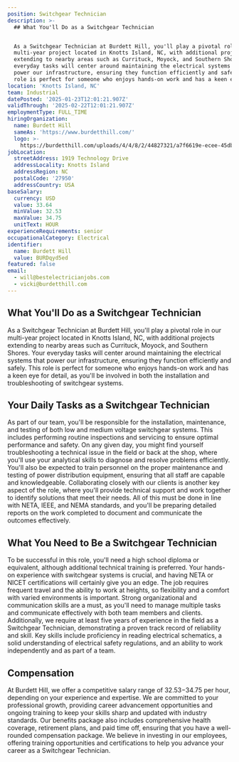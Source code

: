 ```yaml
---
position: Switchgear Technician
description: >-
  ## What You'll Do as a Switchgear Technician


  As a Switchgear Technician at Burdett Hill, you'll play a pivotal role in our
  multi-year project located in Knotts Island, NC, with additional projects
  extending to nearby areas such as Currituck, Moyock, and Southern Shores. Your
  everyday tasks will center around maintaining the electrical systems that
  power our infrastructure, ensuring they function efficiently and safely. This
  role is perfect for someone who enjoys hands-on work and has a keen eye...
location: 'Knotts Island, NC'
team: Industrial
datePosted: '2025-01-23T12:01:21.907Z'
validThrough: '2025-02-22T12:01:21.907Z'
employmentType: FULL_TIME
hiringOrganization:
  name: Burdett Hill
  sameAs: 'https://www.burdetthill.com/'
  logo: >-
    https://burdetthill.com/uploads/4/4/8/2/44827321/a7f6619e-ecee-45db-ac13-7b1bffe6602c-4-5005-c.jpeg
jobLocation:
  streetAddress: 1919 Technology Drive
  addressLocality: Knotts Island
  addressRegion: NC
  postalCode: '27950'
  addressCountry: USA
baseSalary:
  currency: USD
  value: 33.64
  minValue: 32.53
  maxValue: 34.75
  unitText: HOUR
experienceRequirements: senior
occupationalCategory: Electrical
identifier:
  name: Burdett Hill
  value: BURDqyd5ed
featured: false
email:
  - will@bestelectricianjobs.com
  - vicki@burdetthill.com
---
```




## What You'll Do as a Switchgear Technician

As a Switchgear Technician at Burdett Hill, you'll play a pivotal role in our multi-year project located in Knotts Island, NC, with additional projects extending to nearby areas such as Currituck, Moyock, and Southern Shores. Your everyday tasks will center around maintaining the electrical systems that power our infrastructure, ensuring they function efficiently and safely. This role is perfect for someone who enjoys hands-on work and has a keen eye for detail, as you'll be involved in both the installation and troubleshooting of switchgear systems.

## Your Daily Tasks as a Switchgear Technician

As part of our team, you'll be responsible for the installation, maintenance, and testing of both low and medium voltage switchgear systems. This includes performing routine inspections and servicing to ensure optimal performance and safety. On any given day, you might find yourself troubleshooting a technical issue in the field or back at the shop, where you'll use your analytical skills to diagnose and resolve problems efficiently. You'll also be expected to train personnel on the proper maintenance and testing of power distribution equipment, ensuring that all staff are capable and knowledgeable. Collaborating closely with our clients is another key aspect of the role, where you'll provide technical support and work together to identify solutions that meet their needs. All of this must be done in line with NETA, IEEE, and NEMA standards, and you'll be preparing detailed reports on the work completed to document and communicate the outcomes effectively.

## What You Need to Be a Switchgear Technician

To be successful in this role, you'll need a high school diploma or equivalent, although additional technical training is preferred. Your hands-on experience with switchgear systems is crucial, and having NETA or NICET certifications will certainly give you an edge. The job requires frequent travel and the ability to work at heights, so flexibility and a comfort with varied environments is important. Strong organizational and communication skills are a must, as you'll need to manage multiple tasks and communicate effectively with both team members and clients. Additionally, we require at least five years of experience in the field as a Switchgear Technician, demonstrating a proven track record of reliability and skill. Key skills include proficiency in reading electrical schematics, a solid understanding of electrical safety regulations, and an ability to work independently and as part of a team.

## Compensation

At Burdett Hill, we offer a competitive salary range of $32.53-$34.75 per hour, depending on your experience and expertise. We are committed to your professional growth, providing career advancement opportunities and ongoing training to keep your skills sharp and updated with industry standards. Our benefits package also includes comprehensive health coverage, retirement plans, and paid time off, ensuring that you have a well-rounded compensation package. We believe in investing in our employees, offering training opportunities and certifications to help you advance your career as a Switchgear Technician.